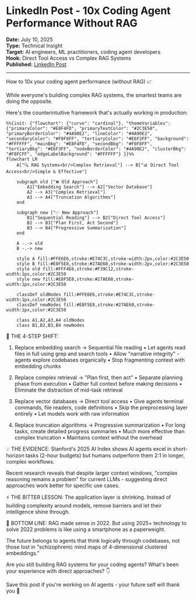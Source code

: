 # LinkedIn Post - 10x Coding Agent Performance Without RAG

**Date:** July 10, 2025  
**Type:** Technical Insight  
**Target:** AI engineers, ML practitioners, coding agent developers  
**Hook:** Direct Tool Access vs Complex RAG Systems  
**Published:** [LinkedIn Post](https://www.linkedin.com/feed/update/urn:li:activity:7348927542763884546/)

---

How to 10x your coding agent performance (without RAG) 📈

While everyone's building complex RAG systems, the smartest teams are doing the opposite.

Here's the counterintuitive framework that's actually working in production:

```mermaid
%%{init: {"flowchart": {"curve": "cardinal"}, "themeVariables": {"primaryColor": "#E8F4FD", "primaryTextColor": "#2C3E50", "primaryBorderColor": "#4A90E2", "lineColor": "#4A90E2", "secondaryColor": "#F0F8FF", "tertiaryColor": "#E6F3FF", "background": "#FFFFFF", "mainBkg": "#E8F4FD", "secondBkg": "#F0F8FF", "tertiaryBkg": "#E6F3FF", "nodeBorderColor": "#4A90E2", "clusterBkg": "#F8FCFF", "edgeLabelBackground": "#FFFFFF"} }}%%
flowchart LR
    A["🔍 RAG Systems<br/>Complex Retrieval"] --> B["📊 Direct Tool Access<br/>Simple & Effective"]
    
    subgraph old ["❌ Old Approach"]
        A1["Embedding Search"] --> A2["Vector Database"]
        A2 --> A3["Complex Retrieval"]
        A3 --> A4["Truncation Algorithms"]
    end
    
    subgraph new ["✅ New Approach"]
        B1["Sequential Reading"] --> B2["Direct Tool Access"]
        B2 --> B3["Plan First, Act Second"]
        B3 --> B4["Progressive Summarization"]
    end
    
    A -.-> old
    B -.-> new
    
    style A fill:#FFE6E6,stroke:#E74C3C,stroke-width:2px,color:#2C3E50
    style B fill:#E8F5E8,stroke:#27AE60,stroke-width:2px,color:#2C3E50
    style old fill:#FFF4E6,stroke:#F39C12,stroke-width:1px,color:#2C3E50
    style new fill:#E8F5E8,stroke:#27AE60,stroke-width:1px,color:#2C3E50
    
    classDef oldNodes fill:#FFE6E6,stroke:#E74C3C,stroke-width:1px,color:#2C3E50
    classDef newNodes fill:#E8F5E8,stroke:#27AE60,stroke-width:1px,color:#2C3E50
    
    class A1,A2,A3,A4 oldNodes
    class B1,B2,B3,B4 newNodes
```

🎯 THE 4-STEP SHIFT:

1. Replace embedding search → Sequential file reading
• Let agents read files in full using grep and search tools
• Allow "narrative integrity" - agents explore codebases organically
• Stop fragmenting context with embedding chunks

2. Replace complex retrieval → "Plan first, then act"
• Separate planning phase from execution
• Gather full context before making decisions
• Eliminate the distraction of mid-task retrieval

3. Replace vector databases → Direct tool access
• Give agents terminal commands, file readers, code definitions
• Skip the preprocessing layer entirely
• Let models work with raw information

4. Replace truncation algorithms → Progressive summarization
• For long tasks, create detailed progress summaries
• Much more effective than complex truncation
• Maintains context without the overhead

💡 THE EVIDENCE:
Stanford's 2025 AI Index shows AI agents excel in short-horizon tasks (2-hour budgets) but humans outperform them 2:1 in longer, complex workflows.

Recent research reveals that despite larger context windows, "complex reasoning remains a problem" for current LLMs - suggesting direct approaches work better for specific use cases.

⚡ THE BITTER LESSON:
The application layer is shrinking. Instead of building complexity around models, remove barriers and let their intelligence shine through.

🚀 BOTTOM LINE:
RAG made sense in 2022. But using 2025+ technology to solve 2022 problems is like using a smartphone as a paperweight.

The future belongs to agents that think logically through codebases, not those lost in "schizophrenic mind maps of 4-dimensional clustered embeddings."

Are you still building RAG systems for your coding agents? What's been your experience with direct approaches? 👇

Save this post if you're working on AI agents - your future self will thank you 🔖